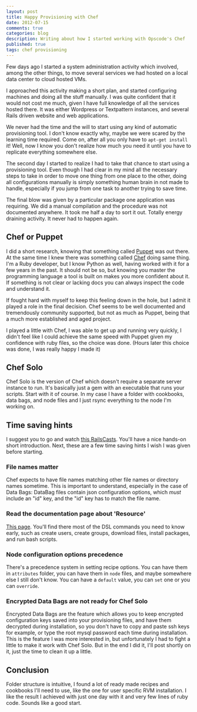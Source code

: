 ```yaml
---
layout: post
title: Happy Provisioning with Chef
date: 2012-07-15
comments: true
categories: blog
description: Writing about how I started working with Opscode's Chef
published: true
tags: chef provisioning
---
```


Few days ago I started a system administration activity 
which involved, among the other things, to move several services we had hosted on a local data center to cloud hosted VMs.

I approached this activity making a short plan, and started configuring machines and doing all
the stuff manually. I was quite confident that it would not cost me much, given I have full knowledge 
of all the services hosted there. It was either Wordpress or Textpattern instances, and several Rails driven 
website and web applications. 

We never had the time and the will to start using any kind of automatic provisioning tool. I don't know exactly why, maybe we were scared by the learning time required. Come on, after all you only have to `apt-get install` it! Well, now I know you don't realize how much you need it until you have to replicate everything somewhere else. 

The second day I started to realize I had to take that chance to start using a provisioning tool. 
Even though I had clear in my mind all the necessary steps to take in order to move one thing from one place to the other, doing all configurations manually is simply something human brain in not made to handle, 
especially if you jump from one task to another trying to save time.

The final blow was given by a particular package one application was requiring. We did a manual compilation and the procedure was not documented anywhere. It took me half a day to sort it out. Totally energy draining activity. It never had to happen again. 

## Chef or Puppet

I did a short research, knowing that something called [Puppet](http://projects.puppetlabs.com/projects/puppet) was out there. At the same time I knew there was something called [Chef](http://www.opscode.com/chef/) doing same thing. I'm a Ruby developer, but I know Python as well, having worked with it for a few years in the past. It should not be so, but knowing you master the programming language a tool is built on makes you more confident about it. If something is not clear or lacking docs you can always inspect the code and understand it. 

If fought hard with myself to keep this feeling down in the hole, but I admit it played a role in the final decision. Chef seems to be well documented and tremendously community supported, but not as much as Puppet, being that a much more established and aged project. 

I played a little with Chef, I was able to get up and running very quickly, I didn't feel like I could achieve the same speed with Puppet given my confidence with ruby files, so the choice was done. (Hours later this choice was done, I was really happy I made it)

## Chef Solo 

Chef Solo is the version of Chef which doesn't require a separate server instance to run. It's basically just a gem with an executable that runs your scripts. Start with it of course. In my case I have a folder with cookbooks, data bags, and node files and I just rsync everything to the node I'm working on. 

## Time saving hints

I suggest you to go and watch [this RailsCasts](http://railscasts.com/episodes/339-chef-solo-basics?view=asciicast). You'll have a nice hands-on short introduction. Next, these are a few time saving hints I wish I was given before starting. 

### File names matter 

Chef expects to have file names matching other file names or directory names sometime. This is important to understand, especially in the case of Data Bags: DataBag files contain json configuration options, which *must* include an "id" key, and the "id" key has to match the file name. 

### Read the documentation page about 'Resource'

[This page](http://wiki.opscode.com/display/chef/Resources). You'll find there most of the DSL commands you need to know early, such as create users, create groups, download files, install packages, and run bash scripts.

### Node configuration options precedence 

There's a precedence system in setting recipe options. You can have them in `attributes` folder, you can have them in `node` files, and maybe somewhere else I still don't know. You can have a `default` value, you can `set` one or you can `override`. 

### Encrypted Data Bags are not ready for Chef Solo 

Encrypted Data Bags are the feature which allows you to keep encrypted configuration keys saved into your provisioning files, and have them decrypted during installation, so you don't have to copy and paste ssh keys for example, or type the root mysql password each time during installation. This is the feature I was more interested in, but unfortunately I had to fight a little to make it work with Chef Solo. But in the end I did it, I'll post shortly on it, just the time to clean it up a little.

## Conclusion

Folder structure is intuitive, I found a lot of ready made recipes and cookbooks I'll need to use, like the one for user specific RVM installation. I like the result I achieved with just one day with it and very few lines of ruby code. Sounds like a good start. 




